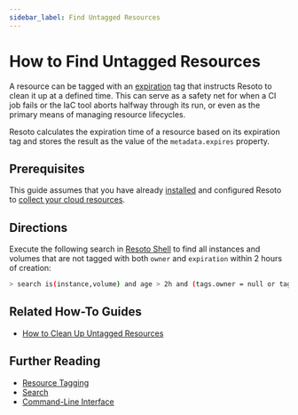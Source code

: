```yaml
---
sidebar_label: Find Untagged Resources
---
```


# How to Find Untagged Resources

A resource can be tagged with an [expiration](../../concepts/resource-management/expiration.md) tag that instructs Resoto to clean it up at a defined time. This can serve as a safety net for when a CI job fails or the IaC tool aborts halfway through its run, or even as the primary means of managing resource lifecycles.

Resoto calculates the expiration time of a resource based on its expiration tag and stores the result as the value of the `metadata.expires` property.

## Prerequisites

This guide assumes that you have already [installed](../../getting-started/install-resoto/index.md) and configured Resoto to [collect your cloud resources](../../getting-started/configure-cloud-provider-access/index.md).

## Directions

Execute the following search in [Resoto Shell](../../reference/components/shell.md) to find all instances and volumes that are not tagged with both `owner` and `expiration` within 2 hours of creation:

```bash
> search is(instance,volume) and age > 2h and (tags.owner = null or tags.expiration = null)
```

## Related How-To Guides

- [How to Clean Up Untagged Resources](../cleanup/clean-up-expired-resources.md)

## Further Reading

- [Resource Tagging](../../concepts/resource-management/tagging.md)
- [Search](../../reference/search/index.md)
- [Command-Line Interface](../../reference/cli/index.md)
